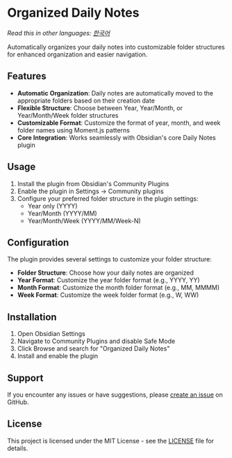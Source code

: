 # Organized Daily Notes

_Read this in other languages: [한국어](README.ko.md)_

Automatically organizes your daily notes into customizable folder structures for enhanced organization and easier navigation.

## Features

- **Automatic Organization**: Daily notes are automatically moved to the appropriate folders based on their creation date
- **Flexible Structure**: Choose between Year, Year/Month, or Year/Month/Week folder structures
- **Customizable Format**: Customize the format of year, month, and week folder names using Moment.js patterns
- **Core Integration**: Works seamlessly with Obsidian's core Daily Notes plugin

## Usage

1. Install the plugin from Obsidian's Community Plugins
2. Enable the plugin in Settings → Community plugins
3. Configure your preferred folder structure in the plugin settings:
   - Year only (YYYY)
   - Year/Month (YYYY/MM)
   - Year/Month/Week (YYYY/MM/Week-N)

## Configuration

The plugin provides several settings to customize your folder structure:

- **Folder Structure**: Choose how your daily notes are organized
- **Year Format**: Customize the year folder format (e.g., YYYY, YY)
- **Month Format**: Customize the month folder format (e.g., MM, MMMM)
- **Week Format**: Customize the week folder format (e.g., W, WW)

## Installation

1. Open Obsidian Settings
2. Navigate to Community Plugins and disable Safe Mode
3. Click Browse and search for "Organized Daily Notes"
4. Install and enable the plugin

## Support

If you encounter any issues or have suggestions, please [create an issue](https://github.com/duchangkim/obsidian-better-daily-notes/issues) on GitHub.

## License

This project is licensed under the MIT License - see the [LICENSE](LICENSE) file for details.
